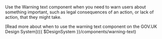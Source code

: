 Use the Warning text component when you need to warn users about something important, such as legal consequences of an action, or lack of action, that they might take.

[Read more about when to use the warning text component on the GOV.UK Design System]({{ $DesignSystem }}/components/warning-text)